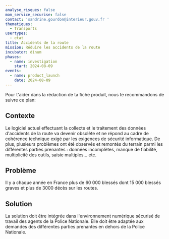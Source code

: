 ```yaml
---
analyse_risques: false
mon_service_securise: false
contact: 'sandrine.gourdon@interieur.gouv.fr '
thematiques:
  - Transports
usertypes:
  - etat
title: Accidents de la route
mission: Réduire les accidents de la route
incubator: dinum
phases:
  - name: investigation
    start: 2024-08-09
events:
  - name: product_launch
    date: 2024-08-09
---
```

Pour t'aider dans la rédaction de ta fiche produit, nous te recommandons de suivre ce plan: 


## Contexte

Le logiciel actuel effectuant la collecte et le traitement des données d'accidents de la route va devenir obsolète et ne répond au cadre de cohérence technique exigé par les exigences de sécurité informatique. 
De plus, plusieurs problèmes ont été observés et remontés du terrain parmi les différentes parties prenantes : données incomplètes, manque de fiabilité, multiplicité des outils, saisie multiples... etc. 

## Problème
Il y a chaque année en France plus de 60 000 blessés dont 15 000 blessés graves et plus de 3000 décès sur les routes. 

## Solution
La solution doit être intégrée dans l'environnement numérique sécurisé de travail des agents de la Police Nationale. 
Elle doit être adaptée aux demandes des différentes parties prenantes en dehors de la Police Nationale. 



